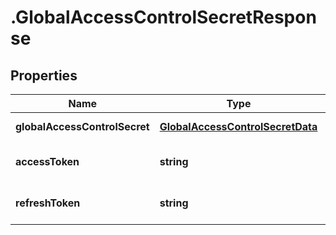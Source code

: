 # .GlobalAccessControlSecretResponse

## Properties

Name | Type | Description | Notes
------------ | ------------- | ------------- | -------------
**globalAccessControlSecret** | [**GlobalAccessControlSecretData**](GlobalAccessControlSecretData.md) |  | [default to undefined]
**accessToken** | **string** |  | [optional] [default to undefined]
**refreshToken** | **string** |  | [optional] [default to undefined]

